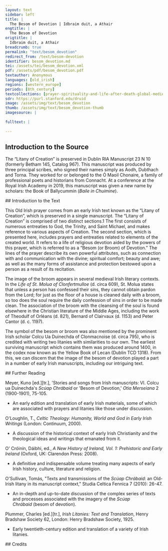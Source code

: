 ```yaml
---
layout: text
sidebar: left
title: |
  The Besom of Devotion | Idbraim duit, a Athair
engtitle: |
  The Besom of Devotion
origtitle: |
  Idbraim duit, a Athair
breadcrumb: true
permalink: "text/besom_devotion"
redirect_from: /text/besom-devotion
identifier: besom_devotion.md
tei: /assets/tei/besom_devotion.xml
pdf: /assets/pdf/besom_devotion.pdf
textauthor: Anonymous
languages: [old_irish]
regions: [western_europe]
periods: [8th_century]
textcollections: [prayer-spirituality-and-life-after-death-global-medieval-perspectives]
sdr: https://purl.stanford.edu/druid 
image: /assets/img/text/besom_devotion
thumb: /assets/img/text/besom_devotion-thumb
imagesource: |
  
fulltext: |
  
--- 
```

## Introduction to the Source 
<p>The “Litany of Creation” is preserved in Dublin RIA Manuscript 23 N 10 (formerly Betham 145, Catalog 967). This manuscript was produced by three principal scribes, who signed their names simply as Aodh, Dubthach and Torna. They worked for or belonged to the Ó Maoil Chonaire, a family of professional poets and historians from Connacht. At a conference at the Royal Irish Academy in 2019, this manuscript was given a new name by scholars: the Book of Ballycummin (<em>Baile in Chuimine</em>).</p>
## Introduction to the Text 
<p>This Old Irish prayer comes from an early Irish text known as the “Litany of Creation”, which is preserved in a single manuscript. The “Litany of Creation” is comprised of two distinct sections.1 The first consists of numerous entreaties to God, the Trinity, and Saint Michael, and makes reference to various aspects of Creation. The second section, which is presented here, includes prayers and entreaties related to elements of the created world. It refers to a life of religious devotion aided by the powers of this prayer, which is referred to as a “Besom (or Broom) of Devotion.” The lines of the prayer describe its own powerful attributes, such as connection with and communication with the divine; spiritual comfort; beauty and awe; as well as the many forms of assistance and protection bestowed upon a person as a result of its recitation.</p> <p>The image of the broom appears in several medieval Irish literary contexts. In the <em>Life of St. Molua of Clonfertmulloe</em> (d. circa 609), St. Molua states that unless a person has confessed their sins, they cannot obtain pardon from the Lord; for just as the floor of a house is cleaned daily with a broom, so too does the soul require the daily confession of sins in order to be made clean. The association of the broom with the cleansing of the soul is found elsewhere in the Christian literature of the Middle Ages, including the work of Theodulf of Orléans (d. 821), Bernard of Clairvaux (d. 1153) and Peter Cantor (d. c. 1197).</p> <p>The symbol of the besom or broom was also mentioned by the prominent Irish scholar Colcu Ua Duinechda of Clonmacnoise (d. circa 795), who is credited with writing two litanies with similarities to our own. The earliest surviving manuscript which contains them was produced around 1400, in the codex now known as the Yellow Book of Lecan (Dublin TCD 1318). From this, we can discern that the image of the besom of devotion played a part in a number of early Irish manuscripts, including our intriguing text.</p>
## Further Reading 
<p>Meyer, Kuno [ed.][tr.], 'Stories and songs from Irish manuscripts: VI. Colcu ua Duinechda's <em>Scúap Chrábaid</em> or 'Besom of Devotion,' <em>Otia Merseiana</em> 2 (1900-1901), 75-105.</p> <ul> <li>An early edition and translation of early Irish materials, some of which are associated with prayers and litanies like those under discussion.</li> </ul> <p>O'Loughlin, T., <em>Celtic Theology: Humanity, World and God in Early Irish Writings</em> (London: Continuum, 2000).</p> <ul> <li>A discussion of the historical context of early Irish Christianity and the theological ideas and writings that emanated from it.</li> </ul> <p>O' Cróinín, Dáibhi, ed., <em>A New History of Ireland, Vol. 1: Prehistoric and Early Ireland</em> (Oxford, UK: Clarendon Press: 2008).</p> <ul> <li>A definitive and indispensable volume treating many aspects of early Irish history, culture, literature and religion.</li> </ul> <p>O'Sullivan, Tomás, "Texts and transmissions of the <em>Scúap Chrábaid</em>: an Old-Irish litany in its manuscript context," Studia Celtica Fennica 7 (2010): 26-47.</p> <ul> <li>An in-depth and up-to-date discussion of the complex series of texts and processes associated with the imagery of the <em>Scúap Chrábaid</em> (besom of devotion).</li> </ul> <p>Plummer, Charles [ed.][tr.], <em>Irish Litanies: Text and Translation</em>, Henry Bradshaw Society 62, London: Henry Bradshaw Society, 1925.</p> <ul> <li>Early twentieth-century edition and translation of a variety of Irish litanies.</li> </ul>
## Credits


